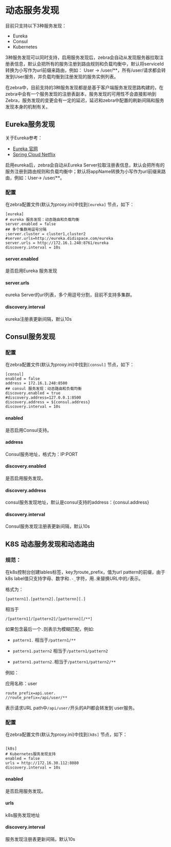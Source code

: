 # 动态服务发现

目前只支持以下3种服务发现：

- Eureka
- Consul
- Kubernetes

3种服务发现可以同时支持，启用服务发现后，zebra会自动从发现服务器拉取注册表信息，默认会把所有的服务注册到路由规则和负载均衡中，默认将serviceId转换为小写作为url前缀来路由，例如：
User -> /user/**，所有/user/请求都会转发到User服务，并负载均衡到注册发现的服务实例列表。

在zebra中，目前支持的3种服务发现都是是基于客户端服务发现思路构建的，在zebra中会有一个服务发现的注册表副本，服务发现的可用性不会直接影响到Zebra，服务发现的变更会有一定的延迟，延迟和zebra中配置的刷新间隔和服务发现本身的机制有关。


## Eureka服务发现

关于Eureka参考：

- [Eureka 官网](<https://github.com/netflix/eureka>)
- [Spring Cloud Netflix](<http://cloud.spring.io/spring-cloud-static/Dalston.SR3/#_spring_cloud_netflix>)

启用eureka后，zebra会自动从Eureka Server拉取注册表信息，默认会把所有的服务注册到路由规则和负载均衡中；默认将appName转换为小写作为url前缀来路由，例如：User-> /user/**。


### 配置

在zebra配置文件(默认为proxy.ini)中找到`[eureka]` 节点，如下：

```
[eureka]
# eureka 服务发现：动态路由和负载均衡
server.enabled = false
## 多个集群用逗号分隔
;server.cluster = cluster1,cluster2
#server.urls=http://eureka.didispace.com/eureka
server.urls = http://172.16.1.248:8761/eureka
discovery.interval = 10s

```

#### server.enabled

是否启用Eureka 服务发现

#### server.urls

eureka Server的url列表，多个用逗号分割，目前不支持多集群。

#### discovery.interval

eureka注册表更新间隔，默认10s


## Consul服务发现

### 配置

在zebra配置文件(默认为proxy.ini)中找到`[consul]` 节点，如下：

```
[consul]
enabled = false
address = 172.16.1.248:8500
## consul 服务发现：动态路由和负载均衡
discovery.enabled = true
#discovery.address=127.0.0.1:8500
discovery.address = ${consul.address}
discovery.interval = 10s

```

#### enabled

是否启用Consul支持。

#### address

Consul服务地址，格式为：IP:PORT

#### discovery.enabled 

是否启用服务发现。

#### discovery.address 

consul服务发现地址，默认是consul支持的address：{consul.address}

#### discovery.interval

Consul服务发现注册表更新间隔，默认10s


## K8S 动态服务发现和动态路由

### 规范：

在k8s控制台创建lables标签，key为route_prefix，值为url pattern的前缀，由于k8s label值只支持字母、数字和`.-_`字符，用`.`来替换URL中的`/`表示。

格式为：

```[pattern1].[pattern2].[patternn][.]```

相当于

```/[pattern1]/[pattern2]/[patternn][/**]```


如果包含最后一个`.`则表示为模糊匹配，例如:

- `pattern1.`         相当于`/pattern1/**`

- `pattern1.pattern2` 相当于`/pattern1/pattern2`

- `pattern1.pattern2.`相当于`/pattern1/pattern2/**`


例如：

应用名称：user
```properties
route_prefix=api.user.
//route_prefix=/api/user/**
```
表示请求URL path中`/api/user/`开头的API都会转发到 user服务。


### 配置

在zebra配置文件(默认为proxy.ini)中找到`[k8s]` 节点，如下：

```

[k8s]
# Kubernetes服务发现支持
enabled = false
urls = http://172.16.30.112:8080
discovery.interval = 10s

```

#### enabled 

是否启用服务发现。

#### urls 

k8s服务发现地址

#### discovery.interval

服务发现注册表更新间隔，默认10s

